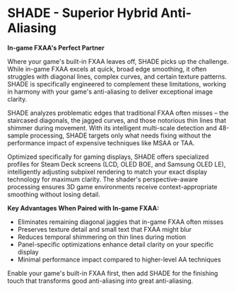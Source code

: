 # SHADE - Superior Hybrid Anti-Aliasing

**In-game FXAA's Perfect Partner**

Where your game's built-in FXAA leaves off, SHADE picks up the challenge. While in-game FXAA excels at quick, broad edge smoothing, it often struggles with diagonal lines, complex curves, and certain texture patterns. SHADE is specifically engineered to complement these limitations, working in harmony with your game's anti-aliasing to deliver exceptional image clarity.

SHADE analyzes problematic edges that traditional FXAA often misses – the staircased diagonals, the jagged curves, and those notorious thin lines that shimmer during movement. With its intelligent multi-scale detection and 48-sample processing, SHADE targets only what needs fixing without the performance impact of expensive techniques like MSAA or TAA.

Optimized specifically for gaming displays, SHADE offers specialized profiles for Steam Deck screens (LCD, OLED BOE, and Samsung OLED LE), intelligently adjusting subpixel rendering to match your exact display technology for maximum clarity. The shader's perspective-aware processing ensures 3D game environments receive context-appropriate smoothing without losing detail.

**Key Advantages When Paired with In-game FXAA:**
- Eliminates remaining diagonal jaggies that in-game FXAA often misses
- Preserves texture detail and small text that FXAA might blur
- Reduces temporal shimmering on thin lines during motion
- Panel-specific optimizations enhance detail clarity on your specific display
- Minimal performance impact compared to higher-level AA techniques

Enable your game's built-in FXAA first, then add SHADE for the finishing touch that transforms good anti-aliasing into great anti-aliasing.
